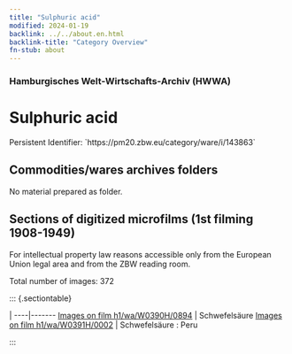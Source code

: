 ```yaml
---
title: "Sulphuric acid"
modified: 2024-01-19
backlink: ../../about.en.html
backlink-title: "Category Overview"
fn-stub: about
---
```


### Hamburgisches Welt-Wirtschafts-Archiv (HWWA)

# Sulphuric acid

<div class="hint">Persistent Identifier: `https://pm20.zbw.eu/category/ware/i/143863`</div>







## Commodities/wares archives folders





No material prepared as folder.



<a id="filmsections" />

## Sections of digitized microfilms (1st filming 1908-1949)

<p>For intellectual property law reasons accessible only from the European Union legal area and from the ZBW reading room.</p>



<p>Total number of images: 372</p>




::: {.sectiontable}

 | 
----|-------
<a class="btn" href="https://pm20.zbw.eu/film/h1/wa/W0390H/0894" rel="nofollow">Images on film h1/wa/W0390H/0894</a> | Schwefelsäure
<a class="btn" href="https://pm20.zbw.eu/film/h1/wa/W0391H/0002" rel="nofollow">Images on film h1/wa/W0391H/0002</a> | Schwefelsäure : Peru


:::
















